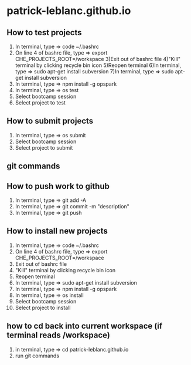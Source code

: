 # patrick-leblanc.github.io

## How to test projects
1) In terminal, type => code ~/.bashrc
2) On line 4 of bashrc file, type => export CHE_PROJECTS_ROOT=/workspace
3)Exit out of bashrc file
4)"Kill" terminal by clicking recycle bin icon
5)Reopen terminal
6)In terminal, type => sudo apt-get install subversion
7)In terminal, type => sudo apt-get install subversion
7) In terminal, type => npm install -g opspark
8) In terminal, type => os test
9) Select bootcamp session
10) Select project to test

## How to submit projects
1) In terminal, type => os submit
2) Select bootcamp session
3) Select project to submit

## git commands
## How to push work to github
1) In terminal, type => git add -A
2) In terminal, type => git commit -m "description"
3) In terminal, type => git push

## How to install new projects
1) In terminal, type => code ~/.bashrc
2) On line 4 of bashrc file, type => export CHE_PROJECTS_ROOT=/workspace
3) Exit out of bashrc file
4) "Kill" terminal by clicking recycle bin icon
5) Reopen terminal
6) In terminal, type => sudo apt-get install subversion
7) In terminal, type => npm install -g opspark
8) In terminal, type => os install
9) Select bootcamp session
10) Select project to install



## how to cd back into current workspace (if terminal reads /workspace)
1. in terminal, type => cd patrick-leblanc.github.io
2. run git commands
